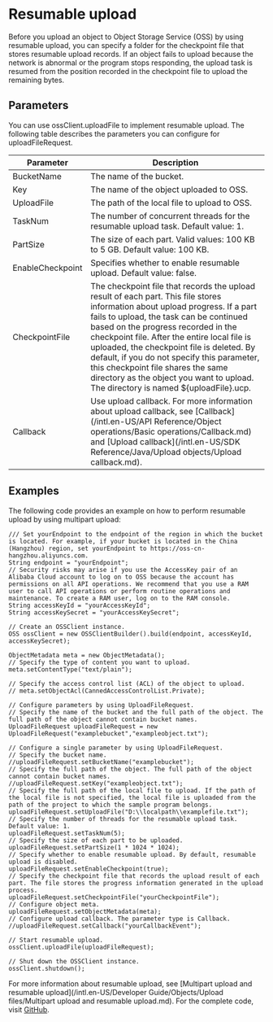 # Resumable upload

Before you upload an object to Object Storage Service \(OSS\) by using resumable upload, you can specify a folder for the checkpoint file that stores resumable upload records. If an object fails to upload because the network is abnormal or the program stops responding, the upload task is resumed from the position recorded in the checkpoint file to upload the remaining bytes.

## Parameters

You can use ossClient.uploadFile to implement resumable upload. The following table describes the parameters you can configure for uploadFileRequest.

|Parameter|Description|
|---------|-----------|
|BucketName|The name of the bucket.|
|Key|The name of the object uploaded to OSS.|
|UploadFile|The path of the local file to upload to OSS.|
|TaskNum|The number of concurrent threads for the resumable upload task. Default value: 1.|
|PartSize|The size of each part. Valid values: 100 KB to 5 GB. Default value: 100 KB.|
|EnableCheckpoint|Specifies whether to enable resumable upload. Default value: false.|
|CheckpointFile|The checkpoint file that records the upload result of each part. This file stores information about upload progress. If a part fails to upload, the task can be continued based on the progress recorded in the checkpoint file. After the entire local file is uploaded, the checkpoint file is deleted. By default, if you do not specify this parameter, this checkpoint file shares the same directory as the object you want to upload. The directory is named $\{uploadFile\}.ucp.|
|Callback|Use upload callback. For more information about upload callback, see [Callback](/intl.en-US/API Reference/Object operations/Basic operations/Callback.md) and [Upload callback](/intl.en-US/SDK Reference/Java/Upload objects/Upload callback.md).|

## Examples

The following code provides an example on how to perform resumable upload by using multipart upload:

```
/// Set yourEndpoint to the endpoint of the region in which the bucket is located. For example, if your bucket is located in the China (Hangzhou) region, set yourEndpoint to https://oss-cn-hangzhou.aliyuncs.com. 
String endpoint = "yourEndpoint";
// Security risks may arise if you use the AccessKey pair of an Alibaba Cloud account to log on to OSS because the account has permissions on all API operations. We recommend that you use a RAM user to call API operations or perform routine operations and maintenance. To create a RAM user, log on to the RAM console. 
String accessKeyId = "yourAccessKeyId";
String accessKeySecret = "yourAccessKeySecret";

// Create an OSSClient instance. 
OSS ossClient = new OSSClientBuilder().build(endpoint, accessKeyId, accessKeySecret);

ObjectMetadata meta = new ObjectMetadata();
// Specify the type of content you want to upload. 
meta.setContentType("text/plain");

// Specify the access control list (ACL) of the object to upload. 
// meta.setObjectAcl(CannedAccessControlList.Private);

// Configure parameters by using UploadFileRequest. 
// Specify the name of the bucket and the full path of the object. The full path of the object cannot contain bucket names. 
UploadFileRequest uploadFileRequest = new UploadFileRequest("examplebucket","exampleobject.txt");

// Configure a single parameter by using UploadFileRequest. 
// Specify the bucket name. 
//uploadFileRequest.setBucketName("examplebucket");
// Specify the full path of the object. The full path of the object cannot contain bucket names. 
//uploadFileRequest.setKey("exampleobject.txt");
// Specify the full path of the local file to upload. If the path of the local file is not specified, the local file is uploaded from the path of the project to which the sample program belongs. 
uploadFileRequest.setUploadFile("D:\\localpath\\examplefile.txt");
// Specify the number of threads for the resumable upload task. Default value: 1. 
uploadFileRequest.setTaskNum(5);
// Specify the size of each part to be uploaded. 
uploadFileRequest.setPartSize(1 * 1024 * 1024);
// Specify whether to enable resumable upload. By default, resumable upload is disabled. 
uploadFileRequest.setEnableCheckpoint(true);
// Specify the checkpoint file that records the upload result of each part. The file stores the progress information generated in the upload process. 
uploadFileRequest.setCheckpointFile("yourCheckpointFile");
// Configure object meta. 
uploadFileRequest.setObjectMetadata(meta);
// Configure upload callback. The parameter type is Callback. 
//uploadFileRequest.setCallback("yourCallbackEvent");

// Start resumable upload. 
ossClient.uploadFile(uploadFileRequest);

// Shut down the OSSClient instance. 
ossClient.shutdown();            
```

For more information about resumable upload, see [Multipart upload and resumable upload](/intl.en-US/Developer Guide/Objects/Upload files/Multipart upload and resumable upload.md). For the complete code, visit [GitHub](https://github.com/aliyun/aliyun-oss-java-sdk/blob/master/src/samples/UploadSample.java).

